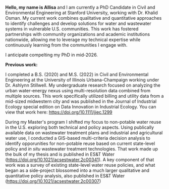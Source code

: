 **Hello, my name is Allisa** and I am currently a PhD Candidate in Civil and Environmental Engineering at Stanford University, working with Dr. Khalid Osman. My current work combines qualitative and quantitative approaches to identify challenges and develop solutions for water and wastewater systems in vulnerable U.S. communities. This work has fostered partnerships with community organizations and academic institutions nationwide, allowing me to leverage my technical expertise while continuously learning from the communities I engage with. 

I anticipate compelting my PhD in mid-2026.

**Previous work:**

I completed a B.S. (2020) and M.S. (2022) in Civil and Environmental Engineering at the University of Illinois Urbana-Champaign working under Dr. Ashlynn Stillwell. My undergraduate research focused on analyzing the urban water-energy nexus using multi-resolution data combined from multiple sources. This work specifically utilized billing and utility data from a mid-sized midwestern city and was published in the Journal of Industrial Ecology special edition on Data Innovation in Industrial Ecology. You can view that work here:  https://doi.org/10.1111/jiec.1299

During my Master's program I shifted my focus to non-potable water reuse in the U.S. exploring both technical and policy aspects. Using publically available data on wastewater treatment plans and industrial and agricultural water use, I conducted a GIS-based multi-criteria decision analysis to identify opporunities for non-potable reuse based on current state-level policy and _in situ_ wastewater treatment technologies. That work made up the bulk of my thesis and is published in ES&T Water (https://doi.org/10.1021/acsestwater.2c00341). A key component of that work was a survey of existing state-level water reuse policies, and what began as a side-project blossomed into a much larger qualitative and quantitative policy analysis, also published in ES&T Water (https://doi.org/10.1021/acsestwater.2c00307)


